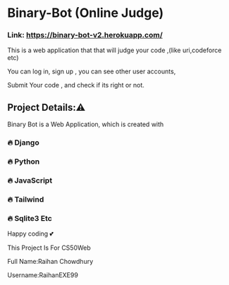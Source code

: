 # Binary-Bot (Online Judge)
### Link: https://binary-bot-v2.herokuapp.com/

This is a web application that that will judge your code ,(like uri,codeforce etc)

You can log in, sign up , you can see other user accounts,

Submit Your code , and check if its right or not.

## Project Details:⚠️ 
Binary Bot is a Web Application, which is created with 
### 🔥 Django
### 🔥 Python
### 🔥 JavaScript
### 🔥 Tailwind
### 🔥 Sqlite3 Etc

Happy coding 💕 

This Project Is For CS50Web

Full Name:Raihan Chowdhury

Username:RaihanEXE99
